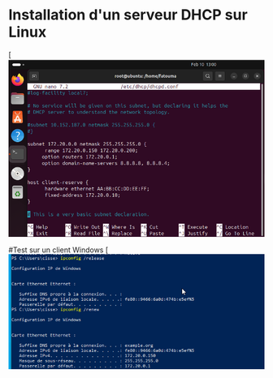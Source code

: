 # Installation d'un serveur DHCP sur Linux
[![N|DHCP-lunix](https://github.com/fcisse-c/DHCH-Linux/blob/main/DHCP-lunix.png)

#Test sur un client Windows
[![dhcp-machine-cliente](https://github.com/fcisse-c/DHCH-Linux/blob/main/dhcp-machine-cliente.png)
